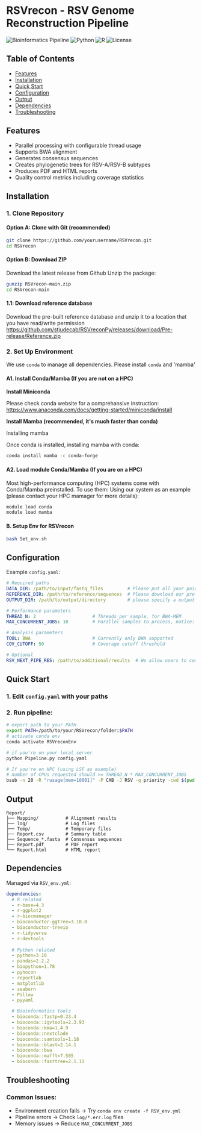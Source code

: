 # RSVrecon - RSV Genome Reconstruction Pipeline

![Bioinformatics Pipeline](https://img.shields.io/badge/bioinformatics-pipeline-blue)
![Python](https://img.shields.io/badge/python-3.10-green)
![R](https://img.shields.io/badge/R-4.3-green)
![License](https://img.shields.io/badge/license-MIT-orange)

## Table of Contents
- [Features](#features)
- [Installation](#installation)
- [Quick Start](#quick-start)
- [Configuration](#configuration)
- [Output](#output)
- [Dependencies](#dependencies)
- [Troubleshooting](#troubleshooting)

## Features
- Parallel processing with configurable thread usage
- Supports BWA alignment
- Generates consensus sequences
- Creates phylogenetic trees for RSV-A/RSV-B subtypes
- Produces PDF and HTML reports
- Quality control metrics including coverage statistics

## Installation

### 1. Clone Repository
#### Option A: Clone with Git (recommended)
```bash
git clone https://github.com/yourusername/RSVrecon.git
cd RSVrecon
```
#### Option B: Download ZIP
Download the latest release from Github
Unzip the package:
```bash
gunzip RSVrecon-main.zip
cd RSVrecon-main
```
#### 1.1: Download reference database
Download the pre-built reference database and unzip it to a location that you have read/write permission
https://github.com/stjudecab/RSVreconPy/releases/download/Pre-release/Reference.zip

### 2. Set Up Environment
We use `conda` to manage all dependencies. Please install `conda` and 'mamba' 
#### A1. Install Conda/Mamba (If you are not on a HPC)
**Install Miniconda** 

Please check conda website for a comprehansive instruction: https://www.anaconda.com/docs/getting-started/miniconda/install

**Install Mamba (recommended, it's much faster than conda)** 

Installing mamba

Once conda is installed, installing mamba with conda:
```bash
conda install mamba -c conda-forge
```

#### A2. Load module Conda/Mamba (If you are on a HPC)
Most high-performance computing (HPC) systems come with Conda/Mamba preinstalled. To use them:
Using our system as an example (please contact your HPC mamager for more details):
```bash
module load conda
module load mamba
```

#### B. Setup Env for RSVrecon
```bash
bash Set_env.sh
```

## Configuration
Example `config.yaml`:

```yaml
# Required paths
DATA_DIR: /path/to/input/fastq_files         # Please put all your paired-FASTQ files under this input folder
REFERENCE_DIR: /path/to/reference/sequences  # Please download our pre-built reference, unzip it, then paste the path here. Make sure you have both read and write permission
OUTPUT_DIR: /path/to/output/directory        # please specify a output folder path

# Performance parameters
THREAD_N: 2                     # Threads per sample, for BWA-MEM
MAX_CONCURRENT_JOBS: 10         # Parallel samples to process, notice: THREAD_N * MAX_CONCURRENT_JOBS should < than your number of CPUs

# Analysis parameters
TOOL: BWA                       # Currently only BWA supported
COV_CUTOFF: 50                  # Coverage cutoff threshold

# Optional
RSV_NEXT_PIPE_RES: /path/to/additional/results  # We allow users to compare RSVrecon with RSV-NEXT-PIPE results. Please specify the "consensus" folder of RSV-NEXT-PIPE output for the same batch of data.
```

## Quick Start
### 1. Edit `config.yaml` with your paths
### 2. Run pipeline:

```bash
# export path to your PATH
export PATH=/path/to/your/RSVrecon/folder:$PATH
# activate conda env
conda activate RSVreconEnv
```

```bash
# if you're on your local server
python Pipeline.py config.yaml

# If you're on HPC (using LSF as example)
# number of CPUs requested should >= THREAD_N * MAX_CONCURRENT_JOBS
bsub -n 20 -R "rusage[mem=10001]" -P CAB -J RSV -q priority -cwd $(pwd -P) "python Pipeline.py config.yaml"
```

## Output
```
Report/
├── Mapping/          # Alignment results
├── log/              # Log files
├── Temp/             # Temporary files
├── Report.csv        # Summary table
├── Sequence_*.fasta  # Consensus sequences
├── Report.pdf        # PDF report
└── Report.html       # HTML report
```

## Dependencies
Managed via `RSV_env.yml`:

```yaml
dependencies:
  # R related
  - r-base=4.3
  - r-ggplot2
  - r-biocmanager
  - bioconductor-ggtree=3.10.0
  - bioconductor-treeio
  - r-tidyverse
  - r-devtools
  
  # Python related
  - python=3.10
  - pandas=2.2.2
  - biopython=1.78
  - pyhocon
  - reportlab
  - matplotlib
  - seaborn
  - Pillow
  - pyyaml

  # Bioinformatics tools
  - bioconda::fastp=0.23.4
  - bioconda::igvtools=2.3.93
  - bioconda::kma=1.4.9
  - bioconda::nextclade
  - bioconda::samtools=1.18
  - bioconda::blast=2.14.1
  - bioconda::bwa
  - bioconda::mafft=7.505
  - bioconda::fasttree=2.1.11
```

## Troubleshooting
### Common Issues:

- Environment creation fails → Try `conda env create -f RSV_env.yml`
- Pipeline errors → Check `log/*.err.log` files
- Memory issues → Reduce `MAX_CONCURRENT_JOBS`



